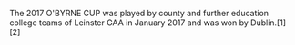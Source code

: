 The 2017 O'BYRNE CUP was played by county and further education college teams of Leinster GAA in January 2017 and was won by Dublin.[1][2]
